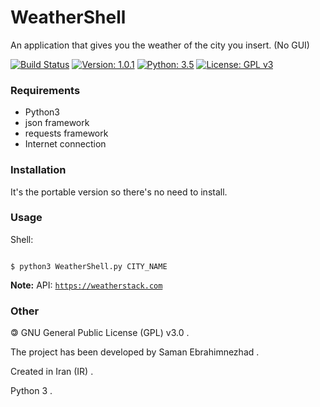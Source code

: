                                                              
# WeatherShell
An application that gives you the weather of the city you insert. (No GUI)

[![Build Status](https://img.shields.io/badge/build-passing-success)](https://samebison.ir)
[![Version: 1.0.1](https://img.shields.io/badge/version-1.0.1-green)](https://samebison.ir)
[![Python: 3.5](https://img.shields.io/badge/python-3.5-blue)](https://www.python.org/downloads/release/python-350/)
[![License: GPL v3](https://img.shields.io/badge/license-GPL--3.0-informational)](https://www.gnu.org/licenses/gpl-3.0)

### Requirements

* Python3
* json framework
* requests framework
* Internet connection

### Installation

It's the portable version so there's no need to install.

### Usage

Shell:

```shell

$ python3 WeatherShell.py CITY_NAME

```

**Note:** API: [```https://weatherstack.com```](https://weatherstack.com)

### Other

&#127279; GNU General Public License (GPL) v3.0 .

The project has been developed by Saman Ebrahimnezhad .

Created in Iran (IR) .

Python 3 .

